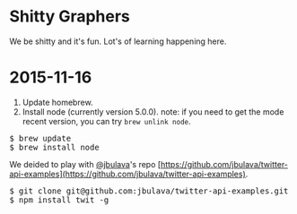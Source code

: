 # Shitty Graphers
We be shitty and it's fun. Lot's of learning happening here.

# 2015-11-16
1.  Update homebrew.  
2.  Install node (currently version 5.0.0).
note: if you need to get the mode recent version, you can try `brew
unlink node`.
<pre>
$ brew update
$ brew install node
</pre>

We deided to play with [@jbulava](https://twitter.com/jbulava)'s repo [https://github.com/jbulava/twitter-api-examples](https://github.com/jbulava/twitter-api-examples). 

<pre>
$ git clone git@github.com:jbulava/twitter-api-examples.git
$ npm install twit -g
</pre>

